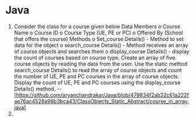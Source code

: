 # Java
1. Consider the class for a course given below
    Data Members
      o Course Name 
      o Course ID 
      o Course Type (UE, PE or PC)
      o Offered By (School that offers the course) 
    Methods
      o Set_course Details()  -  Method to set data for the object 
      o search_course Details() - Method receives an array of course objects and searches them 
      o display_course Details() - display the count of courses based on course type.
Create an array of five course objects by reading the data from the user. Use the static method search_course Details() to read the array of course objects and count the number of UE, PE and PC courses in the array of course objects. Display the count of UE, PE and PC courses using the display_course Details() method. --  [https://github.com/aryanchandrakar/Java/blob/479834f2ab32c61a222fae76ac4528a98b3bca43/ClassObjects_Static_Abstract/course_in_array.java] 
2.
